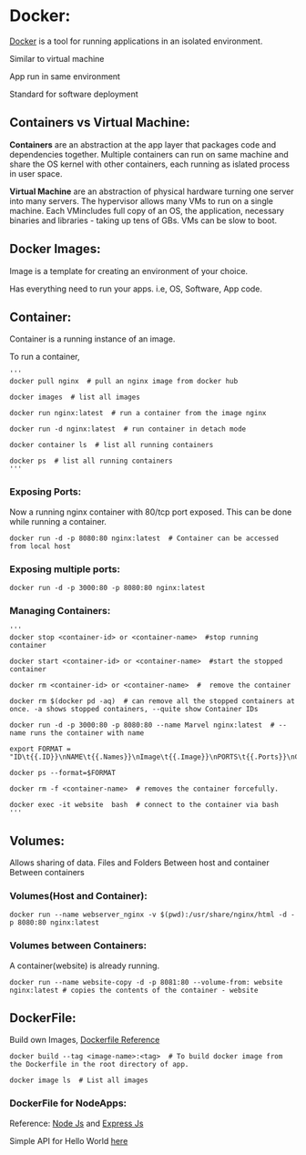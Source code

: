# Docker:

[Docker](https://docs.docker.com/reference/) is a tool for running applications in an isolated environment.

Similar to virtual machine

App run in same environment

Standard for software deployment

## Containers vs Virtual Machine:

**Containers** are an abstraction at the app layer that packages code and dependencies together. Multiple containers can run on same machine and share the OS kernel with other containers, each running as islated process in user space.

**Virtual Machine** are an abstraction of physical hardware turning one server into many servers. The hypervisor allows many VMs to run on a single machine. Each VMincludes full copy of an OS, the application, necessary binaries and libraries - taking up tens of GBs. VMs can be slow to boot.

## Docker Images:

Image is a template for creating an environment of your choice.

Has everything need to run your apps. i.e, OS, Software, App code.

## Container:

Container is a running instance of an image.

To run a container,

    '''
    docker pull nginx  # pull an nginx image from docker hub

    docker images  # list all images

    docker run nginx:latest  # run a container from the image nginx

    docker run -d nginx:latest  # run container in detach mode

    docker container ls  # list all running containers

    docker ps  # list all running containers
    '''

### Exposing Ports:

Now a running nginx container with 80/tcp port exposed. This can be done while running a container.

    docker run -d -p 8080:80 nginx:latest  # Container can be accessed from local host

### Exposing multiple ports:

    docker run -d -p 3000:80 -p 8080:80 nginx:latest

### Managing Containers:

    '''
    docker stop <container-id> or <container-name>  #stop running container

    docker start <container-id> or <container-name>  #start the stopped container

    docker rm <container-id> or <container-name>  #  remove the container

    docker rm $(docker pd -aq)  # can remove all the stopped containers at once. -a shows stopped containers, --quite show Container IDs

    docker run -d -p 3000:80 -p 8080:80 --name Marvel nginx:latest  # --name runs the container with name

    export FORMAT = "ID\t{{.ID}}\nNAME\t{{.Names}}\nImage\t{{.Image}}\nPORTS\t{{.Ports}}\nCOMMAND\t{{.Command}}\nCREATED\t{{.CreatedAt}}\nSTATUS\t{{.Status}}\n"

    docker ps --format=$FORMAT

    docker rm -f <container-name>  # removes the container forcefully.

    docker exec -it website  bash  # connect to the container via bash
    '''

## Volumes:

Allows sharing of data. Files and Folders
Between host and container
Between containers

### Volumes(Host and Container):

    docker run --name webserver_nginx -v $(pwd):/usr/share/nginx/html -d -p 8080:80 nginx:latest

### Volumes between Containers:

A container(website) is already running.

    docker run --name website-copy -d -p 8081:80 --volume-from: website nginx:latest # copies the contents of the container - website

## DockerFile:

Build own Images, [Dockerfile Reference](https://docs.docker.com/engine/reference/builder/)

    docker build --tag <image-name>:<tag>  # To build docker image from the Dockerfile in the root directory of app.

    docker image ls  # List all images

### DockerFile for NodeApps:

Reference: [Node Js](https://nodejs.org/en/download/current) and [Express Js](https://expressjs.com/en/starter/installing.html)

Simple API for Hello World [here](https://expressjs.com/en/starter/hello-world.html)

